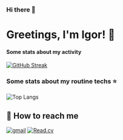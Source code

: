 ### Hi there 👋

# Greetings, I'm Igor! 👋

#### Some stats about my activity

[![GitHub Streak](https://streak-stats.demolab.com?user=student3146&theme=dark&hide_border=true)](https://git.io/streak-stats)

### Some stats about my routine techs ⭐

![Top Langs](https://github-readme-stats.vercel.app/api/top-langs/?username=student3146&layout=compact)



## 🔗 How to reach me

[![gmail](https://img.shields.io/badge/gmail-eee?style=for-the-badge&logo=gmail&logoColor=red)](mailto:iskostiuk3146@gmail.com)
[![Read.cv](https://img.shields.io/static/v1?style=for-the-badge&message=CV&color=C6C6C6&logo=Read.cv&logoColor=333333&label=)](https://drive.google.com/file/d/1oXriQvt3paqL4vGCR0yZt9KZffIUQSnK/view?usp=sharing)


